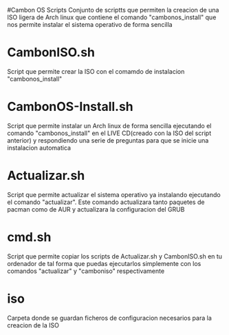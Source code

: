 #Cambon OS Scripts
Conjunto de scriptts que permiten la creacion de una ISO ligera de Arch linux que contiene el comando "cambonos_install" que nos permite instalar el sistema operativo de forma sencilla



# CambonISO.sh
Script que permite crear la ISO con el comamdo de instalacion "cambonos_install"

# CambonOS-Install.sh
Script que permite instalar un Arch linux de forma sencilla ejecutando el comando "cambonos_install" en el LIVE CD(creado con la ISO del script anterior) y respondiendo una serie de preguntas para que se inicie una instalacion automatica

# Actualizar.sh
Script que permite actualizar el sistema operativo ya instalando ejecutando el comando "actualizar". Este comando actualizara tanto paquetes de pacman como de AUR y actualizara la configuracion del GRUB

# cmd.sh
Script que permite copiar los scripts de Actualizar.sh y CambonISO.sh en tu ordenador de tal forma que puedas ejecutarlos simplemente con los comandos "actualizar" y "camboniso" respectivamente

# iso
Carpeta donde se guardan ficheros de configuracion necesarios para la creacion de la ISO
